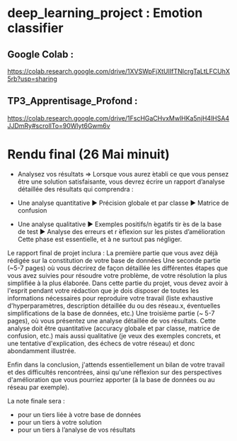 # deep_learning_project : Emotion classifier

## Google Colab :
https://colab.research.google.com/drive/1XVSWpFjXtUIIfTNIcrgTaLtLFCUhX5rb?usp=sharing

## TP3_Apprentisage_Profond :
https://colab.research.google.com/drive/1FscHGaCHvxMwlHKa5njH4lHSA4JJDmRy#scrollTo=90Wlyt6Gwm6v


# Rendu final (26 Mai minuit) 
 - Analysez vos résultats
 => Lorsque vous aurez  ́etabli ce que vous pensez être une solution satisfaisante, vous devrez écrire un rapport d’analyse détaillée des résultats qui comprendra :

 - Une analyse quantitative
    ▶ Précision globale et par classe
    ▶ Matrice de confusion
 - Une analyse qualitative
    ▶ Exemples positifs/n ́egatifs tir ́es de la base de test
    ▶ Analyse des erreurs et r ́eflexion sur les pistes d’amélioration
Cette phase est essentielle, et à ne surtout pas négliger.

Le rapport final de projet inclura :
    La première partie que vous avez déjà rédigée sur la constitution de votre base de données
    Une seconde partie (~5-7 pages) où vous décrirez de façon détaillée les différentes étapes que vous avez suivies pour résoudre votre problème, de votre résolution la plus simplifiée à la plus élaborée. Dans cette partie du projet, vous devez avoir à l'esprit pendant votre rédaction que je dois disposer de toutes les informations nécessaires pour reproduire votre travail (liste exhaustive d'hyperparamètres, description détaillée du ou des réseau.x, éventuelles simplifications de la base de données, etc.)
    Une troisième partie (~ 5-7 pages), où vous présentez une analyse détaillée de vos résultats. Cette analyse doit être quantitative (accuracy globale et par classe, matrice de confusion, etc.) mais aussi qualitative (je veux des exemples concrets, et une tentative d'explication, des échecs de votre réseau) et donc abondamment illustrée.

Enfin dans la conclusion, j'attends essentiellement un bilan de votre travail et des difficultés rencontrées, ainsi qu'une réflexion sur des perspectives d'amélioration que vous pourriez apporter (à la base de données ou au réseau par exemple).


La note finale sera : 
 - pour un tiers liée à votre base de données
 - pour un tiers à votre solution
 - pour un tiers à l’analyse de vos résultats


